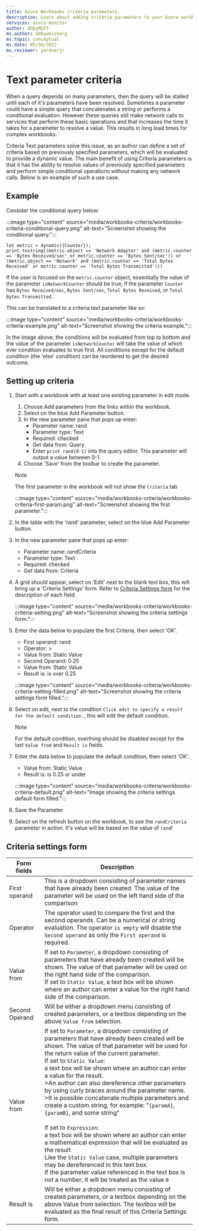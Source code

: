 ```yaml
---
title: Azure Workbooks criteria parameters.
description: Learn about adding criteria parameters to your Azure workbook.
services: azure-monitor
author: AbbyMSFT
ms.author: abbyweisberg
ms.topic: conceptual
ms.date: 05/30/2022
ms.reviewer: gardnerjr
---
```


# Text parameter criteria

When a query depends on many parameters, then the query will be stalled until each of it's parameters have been resolved. Sometimes a parameter could have a simple query that concatenates a string or performs a conditional evaluation. However these queries still make network calls to services that perform these basic operations and that increases the time it takes for a parameter to resolve a value. This results in long load times for complex workbooks.

Criteria Text parameters solve this issue, as an author can define a set of criteria based on previously specified parameters, which will be evaluated to provide a dynamic value. The main benefit of using Criteria parameters is that it has the ability to resolve values of previously specified parameters and perform simple conditional operations without making any network calls. Below is an example of such a use case.

## Example
Consider the conditional query below:

:::image type="content" source="media/workbooks-criteria/workbooks-criteria-conditional-query.png" alt-text="Screenshot showing the conditional query.":::

```
let metric = dynamic({Counter});
print tostring((metric.object == 'Network Adapter' and (metric.counter == 'Bytes Received/sec' or metric.counter == 'Bytes Sent/sec')) or (metric.object == 'Network' and (metric.counter == 'Total Bytes Received' or metric.counter == 'Total Bytes Transmitted')))
```

If the user is focused on the `metric.counter` object, essentially the value of the parameter `isNetworkCounter` should be true, if the parameter `Counter` has `Bytes Received/sec`, `Bytes Sent/sec`, `Total Bytes Received`, or `Total Bytes Transmitted`.

This can be translated to a criteria text parameter like so:

:::image type="content" source="media/workbooks-criteria/workbooks-criteria-example.png" alt-text="Screenshot showing the criteria example.":::

In the image above, the conditions will be evaluated from top to bottom and the value of the parameter `isNetworkCounter` will take the value of which ever condition evaluates to true first. All conditions except for the default condition (the 'else' condition) can be reordered to get the desired outcome.

## Setting up criteria
1. Start with a workbook with at least one existing parameter in edit mode.
    1. Choose Add parameters from the links within the workbook.
    1. Select on the blue Add Parameter button.
    1. In the new parameter pane that pops up enter:
        - Parameter name: rand
        - Parameter type: Text
        - Required: checked
        - Get data from: Query
        - Enter `print rand(0-1)` into the query editor. This parameter will output a value between 0-1.
    1. Choose 'Save' from the toolbar to create the parameter. 

    > [!NOTE]
    > The first parameter in the workbook will not show the `Criteria` tab

     :::image type="content" source="media/workbooks-criteria/workbooks-criteria-first-param.png" alt-text="Screenshot showing the first parameter.":::

1. In the table with the 'rand' parameter, select on the blue Add Parameter button.
1. In the new parameter pane that pops up enter:
    - Parameter name: randCriteria
    - Parameter type: Text
    - Required: checked
    - Get data from: Criteria
1. A grid should appear, select on 'Edit' next to the blank text box, this will bring up a 'Criteria Settings' form. Refer to [Criteria Settings form](#criteria-settings-form) for the description of each field.

   :::image type="content" source="media/workbooks-criteria/workbooks-criteria-setting.png" alt-text="Screenshot showing the criteria settings form.":::

1. Enter the data below to populate the first Criteria, then select 'OK'.
    - First operand: rand
    - Operator: >
    - Value from: Static Value
    - Second Operand: 0.25
    - Value from: Static Value
    - Result is: is over 0.25

   :::image type="content" source="media/workbooks-criteria/workbooks-criteria-setting-filled.png" alt-text="Screenshot showing the criteria settings form filled.":::

1. Select on edit, next to the condition `Click edit to specify a result for the default condition.`, this will edit the default condition.

    > [!NOTE]
    > For the default condition, everthing should be disabled except for the last `Value from` and `Result is` fields.

1. Enter the data below to populate the default condition, then select 'OK'.
    - Value from: Static Value
    - Result is: is 0.25 or under

   :::image type="content" source="media/workbooks-criteria/workbooks-criteria-default.png" alt-text="Image showing the criteria settings default form filled.":::

1. Save the Parameter
1. Select on the refresh button on the workbook, to see the `randCriteria` parameter in action. It's value will be based on the value of `rand`!

## Criteria settings form
|Form fields|Description|
|-----------|----------|
|First operand| This is a dropdown consisting of parameter names that have already been created. The value of the parameter will be used on the left hand side of the comparison |
|Operator|The operator used to compare the first and the second operands. Can be a numerical or string evaluation. The operator `is empty` will disable the `Second operand` as only the `First operand` is required.|
|Value from|If set to `Parameter`, a dropdown consisting of parameters that have already been created will be shown. The value of that parameter will be used on the right hand side of the comparison.<br/> If set to `Static Value`, a text box will be shown where an author can enter a value for the right hand side of the comparison.|
|Second Operand| Will be either a dropdown menu consisting of created parameters, or a textbox depending on the above `Value from` selection.|
|Value from|If set to `Parameter`, a dropdown consisting of parameters that have already been created will be shown. The value of that parameter will be used for the return value of the current parameter.<br/> If set to `Static Value`:<br>a text box will be shown where an author can enter a value for the result.<br>>An author can also dereference other parameters by using curly braces around the parameter name.<br>>It is possible concatenate multiple parameters and create a custom string, for example: "`{paramA}`, `{paramB}`, and some string" <br><br>If set to `Expression`:<br> a text box will be shown where an author can enter a mathematical expression that will be evaluated as the result<br>Like the `Static Value` case, multiple parameters may be dereferenced in this text box.<br>If the parameter value referenced in the text box is not a number, it will be treated as the value `0`|
|Result is| Will be either a dropdown menu consisting of created parameters, or a textbox depending on the above Value from selection. The textbox will be evaluated as the final result of this Criteria Settings form.
